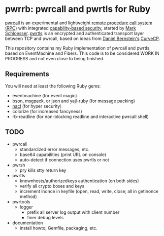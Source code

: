 pwrrb: pwrcall and pwrtls for Ruby
==================================

[pwrcall](https://github.com/rep/pwrcall) is an experimental and lightweight
[remote procedure call system (RPC)](https://en.wikipedia.org/wiki/Remote_procedure_call)
with integrated
[capability-based security](https://en.wikipedia.org/wiki/Capability-based_security),
started by [Mark Schloesser](https://github.com/rep/).
[pwrtls](https://github.com/rep/ptls) is an encrypted and authenticated transport layer
between TCP and pwrcall, based on ideas from
[Daniel Bernstein's](http://cr.yp.to/djb.html)
[CurveCP](http://curvecp.org/).

This repository contains my Ruby implementation of pwrcall and pwrtls,
based on EventMachine and Fibers. This code is to be considered
WORK IN PROGRESS and not even close to being finished.

Requirements
------------
You will need at least the following Ruby gems:
* eventmachine (for event magic)
* bson, msgpack, or json and yajl-ruby (for message packing)
* [nacl](https://github.com/mogest/nacl) (for hyper security)
* colorize (for increased fancyness)
* rb-readline (for non-blocking readline and interactive pwrcall shell)

TODO
----
* pwrcall
    * standardized error messages, etc.
    * base64 capabilities (print URL on console)
    * auto-detect if connection uses pwrtls or not
* pwrsh
    * pry kills stty return key  
* pwrtls
    * knownhosts/authorizedkeys authentication (on both sides)
    * verify all crypto boxes and keys
    * increment lnonce in keyfile (open, read, write, close; all in getlnonce method)
* pwrtools
    * logger
        * prefix all server log output with client number
        * finer debug levels
* documentation
    * install howto, Gemfile, packaging, etc.
